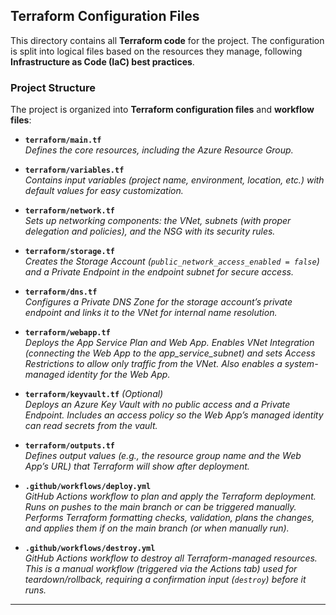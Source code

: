 ## Terraform Configuration Files

This directory contains all **Terraform code** for the project. The configuration is split into logical files based on the resources they manage, following **Infrastructure as Code (IaC) best practices**.

### **Project Structure**

The project is organized into **Terraform configuration files** and **workflow files**:

- **`terraform/main.tf`**  
    *Defines the core resources, including the Azure Resource Group.*

- **`terraform/variables.tf`**  
    *Contains input variables (project name, environment, location, etc.) with default values for easy customization.*

- **`terraform/network.tf`**  
    *Sets up networking components: the VNet, subnets (with proper delegation and policies), and the NSG with its security rules.*

- **`terraform/storage.tf`**  
    *Creates the Storage Account (`public_network_access_enabled = false`) and a Private Endpoint in the endpoint subnet for secure access.*

- **`terraform/dns.tf`**  
    *Configures a Private DNS Zone for the storage account’s private endpoint and links it to the VNet for internal name resolution.*

- **`terraform/webapp.tf`**  
    *Deploys the App Service Plan and Web App. Enables VNet Integration (connecting the Web App to the app_service_subnet) and sets Access Restrictions to allow only traffic from the VNet. Also enables a system-managed identity for the Web App.*

- **`terraform/keyvault.tf`** *(Optional)*  
    *Deploys an Azure Key Vault with no public access and a Private Endpoint. Includes an access policy so the Web App’s managed identity can read secrets from the vault.*

- **`terraform/outputs.tf`**  
    *Defines output values (e.g., the resource group name and the Web App’s URL) that Terraform will show after deployment.*

- **`.github/workflows/deploy.yml`**  
    *GitHub Actions workflow to plan and apply the Terraform deployment. Runs on pushes to the main branch or can be triggered manually. Performs Terraform formatting checks, validation, plans the changes, and applies them if on the main branch (or when manually run).*

- **`.github/workflows/destroy.yml`**  
    *GitHub Actions workflow to destroy all Terraform-managed resources. This is a manual workflow (triggered via the Actions tab) used for teardown/rollback, requiring a confirmation input (`destroy`) before it runs.*

---
